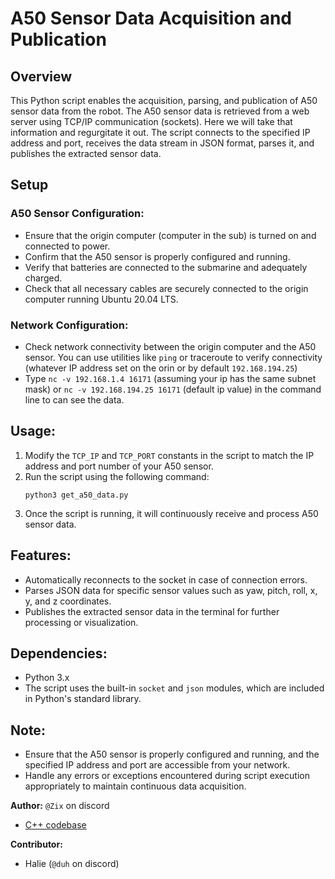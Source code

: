 # A50 Sensor Data Acquisition and Publication

## Overview
This Python script enables the acquisition, parsing, and publication of A50 sensor data from the robot. The A50 sensor data is retrieved from a web server using TCP/IP communication (sockets). Here we will take that information and regurgitate it out. The script connects to the specified IP address and port, receives the data stream in JSON format, parses it, and publishes the extracted sensor data.

## Setup
### A50 Sensor Configuration:
- Ensure that the origin computer (computer in the sub) is turned on and connected to power.
- Confirm that the A50 sensor is properly configured and running.
- Verify that batteries are connected to the submarine and adequately charged.
- Check that all necessary cables are securely connected to the origin computer running Ubuntu 20.04 LTS.

### Network Configuration:
- Check network connectivity between the origin computer and the A50 sensor. You can use utilities like `ping` or traceroute to verify connectivity (whatever IP address set on the orin or by default `192.168.194.25`)
- Type `nc -v 192.168.1.4 16171` (assuming your ip has the same subnet mask) or `nc -v 192.168.194.25 16171` (default ip value) in the command line to can see the data.

## Usage:
1. Modify the `TCP_IP` and `TCP_PORT` constants in the script to match the IP address and port number of your A50 sensor.
2. Run the script using the following command:
   ```
   python3 get_a50_data.py
   ```
3. Once the script is running, it will continuously receive and process A50 sensor data.

## Features:
- Automatically reconnects to the socket in case of connection errors.
- Parses JSON data for specific sensor values such as yaw, pitch, roll, x, y, and z coordinates.
- Publishes the extracted sensor data in the terminal for further processing or visualization.

## Dependencies:
- Python 3.x
- The script uses the built-in `socket` and `json` modules, which are included in Python's standard library.

## Note:
- Ensure that the A50 sensor is properly configured and running, and the specified IP address and port are accessible from your network.
- Handle any errors or exceptions encountered during script execution appropriately to maintain continuous data acquisition.

**Author:**
`@Zix` on discord
- [C++ codebase](https://github.com/Mechatronics-SDSU/Mechatronics-2023/blob/beta/ros2_ws/src/a50_node/src/a50_node.cpp)

**Contributor:**
-  Halie (`@duh` on discord)
